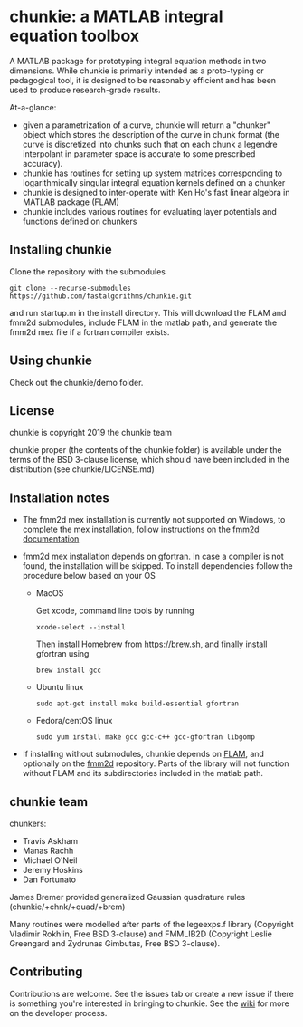 # chunkie: a MATLAB integral equation toolbox

A MATLAB package for prototyping integral equation
methods in two dimensions.
While chunkie is primarily intended as a proto-typing
or pedagogical tool, it is designed to be reasonably
efficient and has been used to produce research-grade
results.

At-a-glance:
- given a parametrization of a curve, chunkie will return
a "chunker" object which stores the description of the
curve in chunk format (the curve is discretized into chunks
such that on each chunk a legendre interpolant in parameter
space is accurate to some prescribed accuracy).
- chunkie has routines for setting up system matrices
corresponding to logarithmically singular integral equation
kernels defined on a chunker
- chunkie is designed to inter-operate with Ken Ho's fast
linear algebra in MATLAB package (FLAM)
- chunkie includes various routines for evaluating layer
potentials and functions defined on chunkers

## Installing chunkie

Clone the repository with the submodules 

    git clone --recurse-submodules https://github.com/fastalgorithms/chunkie.git

and run startup.m in the install directory. 
This will download the FLAM and fmm2d submodules, include FLAM in 
the matlab path, and generate the fmm2d mex file if a fortran compiler
exists. 

## Using chunkie

Check out the chunkie/demo folder.

## License

chunkie is copyright 2019 the chunkie team

chunkie proper (the contents of the chunkie
folder) is available under the terms of the
BSD 3-clause license, which should have been included
in the distribution (see chunkie/LICENSE.md)

## Installation notes

- The fmm2d mex installation is currently not supported on Windows, to
  complete the mex installation, follow instructions on the [fmm2d documentation](https://fmm2d.readthedocs.io/en/latest/install.html) 
- fmm2d mex installation depends on gfortran. In case a compiler is not
  found, the installation will be skipped. To install dependencies follow the procedure below based on your OS
  
  * MacOS
  
    Get xcode, command line tools by running
    
        xcode-select --install
    
    Then install Homebrew from https://brew.sh, and finally install gfortran using
  
        brew install gcc

  * Ubuntu linux

        sudo apt-get install make build-essential gfortran

  * Fedora/centOS linux

        sudo yum install make gcc gcc-c++ gcc-gfortran libgomp

- If installing without submodules, chunkie depends on [FLAM](https://github.com/klho/FLAM), 
and optionally on the
[fmm2d](https://github.com/flatironinstitute/fmm2d) repository. Parts of
the library will not function without FLAM and its subdirectories included in the matlab path.


## chunkie team

chunkers:
- Travis Askham
- Manas Rachh
- Michael O'Neil
- Jeremy Hoskins
- Dan Fortunato

James Bremer provided generalized Gaussian quadrature rules (chunkie/+chnk/+quad/+brem)

Many routines were modelled after parts of the legeexps.f library (Copyright Vladimir Rokhlin, Free BSD 3-clause) and FMMLIB2D (Copyright Leslie Greengard and Zydrunas Gimbutas, Free BSD 3-clause).

## Contributing

Contributions are welcome. See the issues tab or create
a new issue if there is something you're interested in
bringing to chunkie. See the
[wiki](https://github.com/fastalgorithms/chunkie/wiki)
for more on the developer process.
